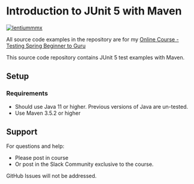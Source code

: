# Introduction to JUnit 5 with Maven

[![lentiummmx](https://circleci.com/gh/lentiummmx/testing-java-junit5.svg?style=shield)](https://app.circleci.com/pipelines/github/lentiummmx/testing-java-junit5?branch=feat%2Fs7)

All source code examples in the repository are for my [Online Course - Testing Spring Beginner to Guru](https://www.udemy.com/testing-spring-boot-beginner-to-guru/?couponCode=GITHUB_REPO)

This source code repository contains JUnit 5 test examples with Maven.

## Setup
### Requirements
* Should use Java 11 or higher. Previous versions of Java are un-tested.
* Use Maven 3.5.2 or higher

## Support
For questions and help:
* Please post in course
* Or post in the Slack Community exclusive to the course.

GitHub Issues will not be addressed.
